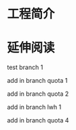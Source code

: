 # 工程简介

# 延伸阅读

test branch 1

add in branch quota 1

add in branch quota 2

add in branch lwh 1

add in branch quota 4
